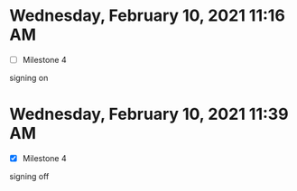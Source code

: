 # Wednesday, February 10, 2021 11:16 AM
- [ ] Milestone 4

signing on

# Wednesday, February 10, 2021 11:39 AM
- [x] Milestone 4

signing off
